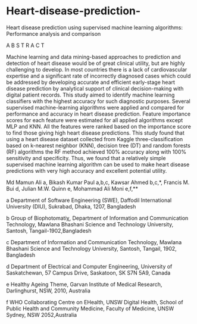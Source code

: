 # Heart-disease-prediction-
Heart disease prediction using supervised machine learning algorithms: Performance analysis and comparison

A B S T R A C T

Machine learning and data mining-based approaches to prediction and detection of heart disease would be of
great clinical utility, but are highly challenging to develop. In most countries there is a lack of cardiovascular
expertise and a significant rate of incorrectly diagnosed cases which could be addressed by developing accurate
and efficient early-stage heart disease prediction by analytical support of clinical decision-making with digital
patient records. This study aimed to identify machine learning classifiers with the highest accuracy for such
diagnostic purposes. Several supervised machine-learning algorithms were applied and compared for performance
and accuracy in heart disease prediction. Feature importance scores for each feature were estimated for all
applied algorithms except MLP and KNN. All the features were ranked based on the importance score to find
those giving high heart disease predictions. This study found that using a heart disease dataset collected from
Kaggle three-classification based on k-nearest neighbor (KNN), decision tree (DT) and random forests (RF) algorithms
the RF method achieved 100% accuracy along with 100% sensitivity and specificity. Thus, we found
that a relatively simple supervised machine learning algorithm can be used to make heart disease predictions
with very high accuracy and excellent potential utility.

Md Mamun Ali a, Bikash Kumar Paul a,b,c, Kawsar Ahmed b,c,*, Francis M. Bui d, Julian M.W. Quinn e, Mohammad Ali Moni e,f,**

a Department of Software Engineering (SWE), Daffodil International University (DIU), Sukrabad, Dhaka, 1207, Bangladesh

b Group of Biophotomatiχ, Department of Information and Communication Technology, Mawlana Bhashani Science and Technology University, Santosh, Tangail-1902,Bangladesh

c Department of Information and Communication Technology, Mawlana Bhashani Science and Technology University, Santosh, Tangail, 1902, Bangladesh

d Department of Electrical and Computer Engineering, University of Saskatchewan, 57 Campus Drive, Saskatoon, SK S7N 5A9, Canada

e Healthy Ageing Theme, Garvan Institute of Medical Research, Darlinghurst, NSW, 2010, Australia

f WHO Collaborating Centre on EHealth, UNSW Digital Health, School of Public Health and Community Medicine, Faculty of Medicine, UNSW Sydney, NSW 2052,Australia

